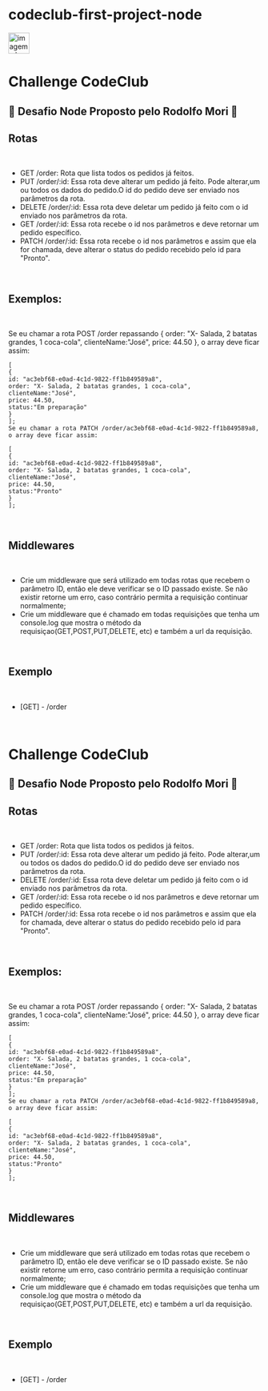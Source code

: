 # codeclub-first-project-node

<img src="https://rodolfomori.com.br/wp-content/webp-express/webp-images/uploads/elementor/thumbs/LOGO_1-pl6s0w83bob17fyv2myc9hccfjkrd6md916y3lfbcg.png.webp"
    alt="imagem-dev-club" height="42" width="42">

<h1>Challenge CodeClub</h1>

<h2> 🚀 Desafio Node Proposto pelo Rodolfo Mori 🚀 </h2>

<strong>
    <h2>Rotas</h2>
</strong><br>
<ul>
    <li>GET /order: Rota que lista todos os pedidos já feitos.</li>
    <li>PUT /order/:id: Essa rota deve alterar um pedido já feito. Pode alterar,um ou todos os dados do pedido.O id do
        pedido deve ser enviado nos parâmetros da rota.</li>
    <li>DELETE /order/:id: Essa rota deve deletar um pedido já feito com o id enviado nos parâmetros da rota.</li>
    <li>GET /order/:id: Essa rota recebe o id nos parâmetros e deve retornar um pedido específico.</li>
    <li>PATCH /order/:id: Essa rota recebe o id nos parâmetros e assim que ela for chamada, deve alterar o status do
        pedido recebido pelo id para "Pronto".</li>
</ul><br>

<strong>
    <h2>Exemplos:</h2>
</strong><br>

<p>Se eu chamar a rota POST /order repassando { order: "X- Salada, 2 batatas grandes, 1 coca-cola", clienteName:"José",
    price: 44.50 }, o array deve ficar assim:

    [
    {
    id: "ac3ebf68-e0ad-4c1d-9822-ff1b849589a8",
    order: "X- Salada, 2 batatas grandes, 1 coca-cola",
    clienteName:"José",
    price: 44.50,
    status:"Em preparação"
    }
    ];
    Se eu chamar a rota PATCH /order/ac3ebf68-e0ad-4c1d-9822-ff1b849589a8, o array deve ficar assim:

    [
    {
    id: "ac3ebf68-e0ad-4c1d-9822-ff1b849589a8",
    order: "X- Salada, 2 batatas grandes, 1 coca-cola",
    clienteName:"José",
    price: 44.50,
    status:"Pronto"
    }
    ];
</p><br>

<strong>
    <h2>Middlewares</h2>
</strong><br>
<ul>
    <li>Crie um middleware que será utilizado em todas rotas que recebem o parâmetro ID, então ele deve verificar se o
        ID passado existe. Se não existir retorne um erro, caso contrário permita a requisição continuar normalmente;
    </li>
    <li>Crie um middleware que é chamado em todas requisições que tenha um console.log que mostra o método da
        requisiçao(GET,POST,PUT,DELETE, etc) e também a url da requisição.</li>
</ul><br>
<strong>
    <h2>Exemplo</h2>
</strong><br>
<ul>
    <li>[GET] - /order</li>
</ul><br>

<h1>Challenge CodeClub</h1>

<h2> 🚀 Desafio Node Proposto pelo Rodolfo Mori 🚀 </h2>

<strong>
    <h2>Rotas</h2>
</strong><br>
<ul>
    <li>GET /order: Rota que lista todos os pedidos já feitos.</li>
    <li>PUT /order/:id: Essa rota deve alterar um pedido já feito. Pode alterar,um ou todos os dados do pedido.O id do
        pedido deve ser enviado nos parâmetros da rota.</li>
    <li>DELETE /order/:id: Essa rota deve deletar um pedido já feito com o id enviado nos parâmetros da rota.</li>
    <li>GET /order/:id: Essa rota recebe o id nos parâmetros e deve retornar um pedido específico.</li>
    <li>PATCH /order/:id: Essa rota recebe o id nos parâmetros e assim que ela for chamada, deve alterar o status do
        pedido recebido pelo id para "Pronto".</li>
</ul><br>

<strong>
    <h2>Exemplos:</h2>
</strong><br>

<p>Se eu chamar a rota POST /order repassando { order: "X- Salada, 2 batatas grandes, 1 coca-cola", clienteName:"José",
    price: 44.50 }, o array deve ficar assim:

    [
    {
    id: "ac3ebf68-e0ad-4c1d-9822-ff1b849589a8",
    order: "X- Salada, 2 batatas grandes, 1 coca-cola",
    clienteName:"José",
    price: 44.50,
    status:"Em preparação"
    }
    ];
    Se eu chamar a rota PATCH /order/ac3ebf68-e0ad-4c1d-9822-ff1b849589a8, o array deve ficar assim:

    [
    {
    id: "ac3ebf68-e0ad-4c1d-9822-ff1b849589a8",
    order: "X- Salada, 2 batatas grandes, 1 coca-cola",
    clienteName:"José",
    price: 44.50,
    status:"Pronto"
    }
    ];
</p><br>

<strong>
    <h2>Middlewares</h2>
</strong><br>
<ul>
    <li>Crie um middleware que será utilizado em todas rotas que recebem o parâmetro ID, então ele deve verificar se o
        ID passado existe. Se não existir retorne um erro, caso contrário permita a requisição continuar normalmente;
    </li>
    <li>Crie um middleware que é chamado em todas requisições que tenha um console.log que mostra o método da
        requisiçao(GET,POST,PUT,DELETE, etc) e também a url da requisição.</li>
</ul><br>
<strong>
    <h2>Exemplo</h2>
</strong><br>
<ul>
    <li>[GET] - /order</li>
</ul><br>
